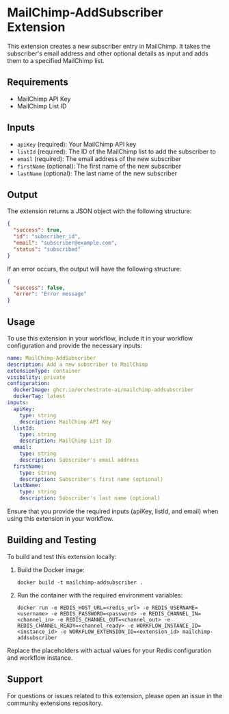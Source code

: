 # MailChimp-AddSubscriber Extension

This extension creates a new subscriber entry in MailChimp. It takes the subscriber's email address and other optional details as input and adds them to a specified MailChimp list.

## Requirements

- MailChimp API Key
- MailChimp List ID

## Inputs

- `apiKey` (required): Your MailChimp API key
- `listId` (required): The ID of the MailChimp list to add the subscriber to
- `email` (required): The email address of the new subscriber
- `firstName` (optional): The first name of the new subscriber
- `lastName` (optional): The last name of the new subscriber

## Output

The extension returns a JSON object with the following structure:

```json
{
  "success": true,
  "id": "subscriber_id",
  "email": "subscriber@example.com",
  "status": "subscribed"
}
```

If an error occurs, the output will have the following structure:

```json
{
  "success": false,
  "error": "Error message"
}
```

## Usage

To use this extension in your workflow, include it in your workflow configuration and provide the necessary inputs:

```yaml
name: MailChimp-AddSubscriber
description: Add a new subscriber to MailChimp
extensionType: container
visibility: private
configuration:
  dockerImage: ghcr.io/orchestrate-ai/mailchimp-addsubscriber
  dockerTag: latest
inputs:
  apiKey: 
    type: string
    description: MailChimp API Key
  listId:
    type: string
    description: MailChimp List ID
  email:
    type: string
    description: Subscriber's email address
  firstName:
    type: string
    description: Subscriber's first name (optional)
  lastName:
    type: string
    description: Subscriber's last name (optional)
```

Ensure that you provide the required inputs (apiKey, listId, and email) when using this extension in your workflow.

## Building and Testing

To build and test this extension locally:

1. Build the Docker image:
   ```
   docker build -t mailchimp-addsubscriber .
   ```

2. Run the container with the required environment variables:
   ```
   docker run -e REDIS_HOST_URL=<redis_url> -e REDIS_USERNAME=<username> -e REDIS_PASSWORD=<password> -e REDIS_CHANNEL_IN=<channel_in> -e REDIS_CHANNEL_OUT=<channel_out> -e REDIS_CHANNEL_READY=<channel_ready> -e WORKFLOW_INSTANCE_ID=<instance_id> -e WORKFLOW_EXTENSION_ID=<extension_id> mailchimp-addsubscriber
   ```

Replace the placeholders with actual values for your Redis configuration and workflow instance.

## Support

For questions or issues related to this extension, please open an issue in the community extensions repository.